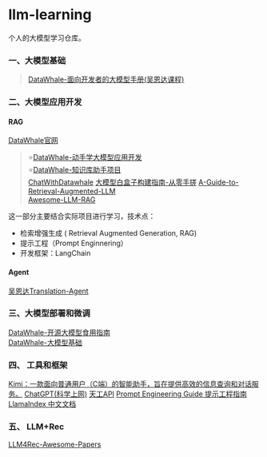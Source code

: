 # llm-learning
个人的大模型学习仓库。

### 一、大模型基础<br>
>[DataWhale-面向开发者的大模型手册(吴恩达课程)](https://github.com/datawhalechina/llm-cookbook)<br>

### 二、大模型应用开发<br>
#### RAG
[DataWhale官网](https://linklearner.com/)
>⭐[DataWhale-动手学大模型应用开发](https://github.com/datawhalechina/llm-universe/tree/main)<br>
>⭐[DataWhale-知识库助⼿项⽬](https://github.com/logan-zou/Chat_with_Datawhale_langchain)<br>
> [ChatWithDatawhale](https://github.com/sanbuphy/ChatWithDatawhale)
> [大模型白盒子构建指南-从零手搓](https://github.com/datawhalechina/tiny-universe)
>[A-Guide-to-Retrieval-Augmented-LLM](https://github.com/Wang-Shuo/A-Guide-to-Retrieval-Augmented-LLM)<br>
>[Awesome-LLM-RAG](https://github.com/jxzhangjhu/Awesome-LLM-RAG)

这一部分主要结合实际项目进行学习，技术点：
+ 检索增强生成 ( Retrieval Augmented Generation, RAG)
+ 提示工程（Prompt Enginnering）
+ 开发框架：LangChain

#### Agent
[吴恩达Translation-Agent](https://github.com/andrewyng/translation-agent/tree/main)

### 三、大模型部署和微调<br>
[DataWhale-开源大模型食用指南](https://github.com/datawhalechina/self-llmn)<br>
[DataWhale-大模型基础](https://github.com/datawhalechina/so-large-lm/tree/main)<br>

### 四、 工具和框架
[Kimi：一款面向普通用户（C端）的智能助手，旨在提供高效的信息查询和对话服务。](https://kimi.moonshot.cn/)
[ChatGPT(科学上网)](https://chat.openai.com/)
[天工API](https://www.tiangong.cn/)
[Prompt Engineering Guide 提示工程指南](https://www.promptingguide.ai/zh)
[LlamaIndex 中文文档](https://llama-index.readthedocs.io/zh/latest/getting_started/installation.html)

### 五、 LLM+Rec
[LLM4Rec-Awesome-Papers](https://github.com/WLiK/LLM4Rec-Awesome-Papers)
